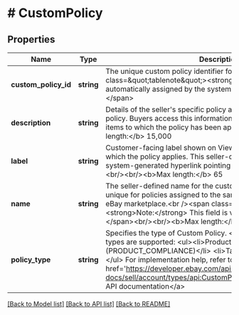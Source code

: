 # # CustomPolicy

## Properties

Name | Type | Description | Notes
------------ | ------------- | ------------- | -------------
**custom_policy_id** | **string** | The unique custom policy identifier for a policy.&lt;br/&gt;&lt;br/&gt;&lt;span class&#x3D;\&quot;tablenote\&quot;&gt;&lt;strong&gt;Note:&lt;/strong&gt; This value is automatically assigned by the system when the policy is created.&lt;/span&gt; | [optional]
**description** | **string** | Details of the seller&#39;s specific policy and terms associated with the policy. Buyers access this information from the View Item page for items to which the policy has been applied.&lt;br/&gt;&lt;br/&gt;&lt;b&gt;Max length:&lt;/b&gt; 15,000 | [optional]
**label** | **string** | Customer-facing label shown on View Item pages for items to which the policy applies. This seller-defined string is displayed as a system-generated hyperlink pointing to detailed policy information.&lt;br/&gt;&lt;br/&gt;&lt;b&gt;Max length:&lt;/b&gt; 65 | [optional]
**name** | **string** | The seller-defined name for the custom policy. Names must be unique for policies assigned to the same seller, policy type, and eBay marketplace.&lt;br /&gt;&lt;span class&#x3D;\&quot;tablenote\&quot;&gt;&lt;strong&gt;Note:&lt;/strong&gt; This field is visible only to the seller. &lt;/span&gt;&lt;br/&gt;&lt;br/&gt;&lt;b&gt;Max length:&lt;/b&gt; 65 | [optional]
**policy_type** | **string** | Specifies the type of Custom Policy. &lt;br/&gt;&lt;br/&gt;Two Custom Policy types are supported: &lt;ul&gt;&lt;li&gt;Product Compliance (PRODUCT_COMPLIANCE)&lt;/li&gt; &lt;li&gt;Takeback (TAKE_BACK)&lt;/li&gt;&lt;/ul&gt; For implementation help, refer to &lt;a href&#x3D;&#39;https://developer.ebay.com/api-docs/sell/account/types/api:CustomPolicyTypeEnum&#39;&gt;eBay API documentation&lt;/a&gt; | [optional]

[[Back to Model list]](../../README.md#models) [[Back to API list]](../../README.md#endpoints) [[Back to README]](../../README.md)
